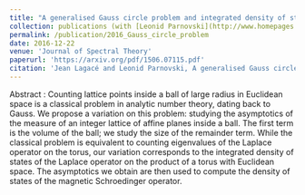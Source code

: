 ```yaml
---
title: "A generalised Gauss circle problem and integrated density of states"
collection: publications (with [Leonid Parnovski](http://www.homepages.ucl.ac.uk/~ucahlep/))
permalink: /publication/2016_Gauss_circle_problem
date: 2016-12-22
venue: 'Journal of Spectral Theory'
paperurl: 'https://arxiv.org/pdf/1506.07115.pdf'
citation: 'Jean Lagacé and Leonid Parnovski, A generalised Gauss circle problem and integrated density of states, <i>Journal of Spectral Theory</i>. 4:(6), pp. 859-879, 2016.'
---
```


Abstract : Counting lattice points inside a ball of large radius in Euclidean space is a classical problem in analytic number theory, dating back to Gauss. We propose a variation on this problem: studying the asymptotics of the measure of an integer lattice of affine planes inside a ball. The first term is the volume of the ball; we study the size of the remainder term. While the classical problem is equivalent to counting eigenvalues of the Laplace operator on the torus, our variation corresponds to the integrated density of states of the Laplace operator on the product of a torus with Euclidean space. The asymptotics we obtain are then used to compute the density of states of the magnetic Schroedinger operator.
